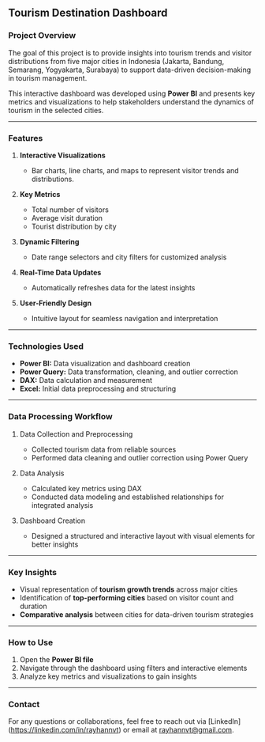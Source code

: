 ## **Tourism Destination Dashboard**

### **Project Overview**

The goal of this project is to provide insights into tourism trends and visitor distributions from five major cities in Indonesia (Jakarta, Bandung, Semarang, Yogyakarta, Surabaya) to support data-driven decision-making in tourism management.

This interactive dashboard was developed using **Power BI** and presents key metrics and visualizations to help stakeholders understand the dynamics of tourism in the selected cities.

---

### **Features**

1. **Interactive Visualizations**

   * Bar charts, line charts, and maps to represent visitor trends and distributions.
2. **Key Metrics**

   * Total number of visitors
   * Average visit duration
   * Tourist distribution by city
3. **Dynamic Filtering**

   * Date range selectors and city filters for customized analysis
4. **Real-Time Data Updates**

   * Automatically refreshes data for the latest insights
5. **User-Friendly Design**

   * Intuitive layout for seamless navigation and interpretation

---

### **Technologies Used**

* **Power BI:** Data visualization and dashboard creation
* **Power Query:** Data transformation, cleaning, and outlier correction
* **DAX:** Data calculation and measurement
* **Excel:** Initial data preprocessing and structuring

---

### **Data Processing Workflow**

1. Data Collection and Preprocessing

   * Collected tourism data from reliable sources
   * Performed data cleaning and outlier correction using Power Query
2. Data Analysis

   * Calculated key metrics using DAX
   * Conducted data modeling and established relationships for integrated analysis
3. Dashboard Creation

   * Designed a structured and interactive layout with visual elements for better insights

---

### **Key Insights**

* Visual representation of **tourism growth trends** across major cities
* Identification of **top-performing cities** based on visitor count and duration
* **Comparative analysis** between cities for data-driven tourism strategies

---

### **How to Use**

1. Open the **Power BI file**
2. Navigate through the dashboard using filters and interactive elements
3. Analyze key metrics and visualizations to gain insights

---

### **Contact**

For any questions or collaborations, feel free to reach out via \[LinkedIn](https://linkedin.com/in/rayhannvt) or email at rayhannvt@gmail.com.

